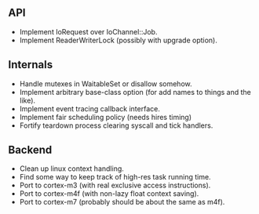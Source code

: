 API
---

 - Implement IoRequest over IoChannel::Job.
 - Implement ReaderWriterLock (possibly with upgrade option).
 
Internals
---------

 - Handle mutexes in WaitableSet or disallow somehow.
 - Implement arbitrary base-class option (for add names to things and the like).
 - Implement event tracing callback interface.
 - Implement fair scheduling policy (needs hires timing)
 - Fortify teardown process clearing syscall and tick handlers.

Backend
-------

 - Clean up linux context handling.
 - Find some way to keep track of high-res task running time.
 - Port to cortex-m3 (with real exclusive access instructions).
 - Port to cortex-m4f (with non-lazy float context saving).
 - Port to cortex-m7 (probably should be about the same as m4f).
